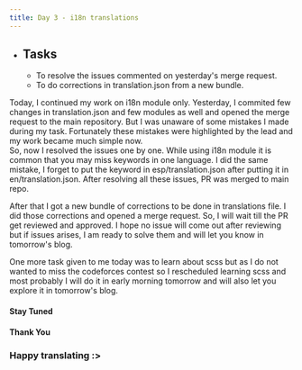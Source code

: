 ```yaml
---
title: Day 3 - i18n translations
---
```

- ## Tasks
  * To resolve the issues commented on yesterday's merge request.
  * To do corrections in translation.json from a new bundle.         

Today, I continued my work on i18n module only. Yesterday, I commited few changes in translation.json and few modules as well and opened the merge request to the main repository. 
But I was unaware of some mistakes I made during my task. Fortunately these mistakes were highlighted by the lead and my work became much simple now.     
So, now I resolved the issues one by one. While using i18n module it is common that you may miss keywords in one language. I did the same mistake, I forget to put the keyword in
esp/translation.json after putting it in en/translation.json. After resolving all these issues, PR was merged to main repo.      

After that I got a new bundle of corrections to be done in translations file. I did those corrections and opened a merge request. So, I will wait till the PR get reviewed and approved. 
I hope no issue will come out after reviewing but if issues arises, I am ready to solve them and will let you know in tomorrow's blog.   

One more task given to me today was to learn about scss but as I do not wanted to miss the codeforces contest so I rescheduled learning scss and most probably I will do it in early morning
 tomorrow and will also let you explore it in tomorrow's blog. 
#### Stay Tuned
#### Thank You
### Happy translating :>
